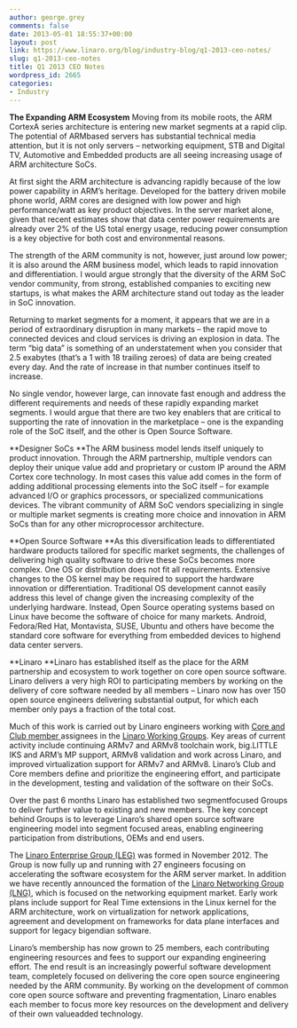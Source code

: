```yaml
---
author: george.grey
comments: false
date: 2013-05-01 18:55:37+00:00
layout: post
link: https://www.linaro.org/blog/industry-blog/q1-2013-ceo-notes/
slug: q1-2013-ceo-notes
title: Q1 2013 CEO Notes
wordpress_id: 2665
categories:
- Industry
---
```


**The Expanding ARM Ecosystem**
Moving from its mobile roots, the ARM Cortex­A series architecture is entering new market segments at a rapid clip. The potential of ARM­based servers has substantial technical media attention, but it is not only servers – networking equipment, STB and Digital TV, Automotive and Embedded products are all seeing increasing usage of ARM architecture SoCs.

At first sight the ARM architecture is advancing rapidly because of the low power capability in ARM’s heritage. Developed for the battery driven mobile phone world, ARM cores are designed with low power and high performance/watt as key product objectives. In the server market alone, given that recent estimates show that data center power requirements are already over 2% of the US total energy usage, reducing power consumption is a key objective for both cost and environmental reasons.

The strength of the ARM community is not, however, just around low power; it is also around the ARM business model, which leads to rapid innovation and differentiation. I would argue strongly that the diversity of the ARM SoC vendor community, from strong, established companies to exciting new startups, is what makes the ARM architecture stand out today as the leader in SoC innovation.

Returning to market segments for a moment, it appears that we are in a period of extraordinary disruption in many markets – the rapid move to connected devices and cloud services is driving an explosion in data. The term “big data” is something of an understatement when you consider that 2.5 exabytes (that’s a 1 with 18 trailing zeroes) of data are being created every day. And the rate of increase in that number continues itself to increase.

No single vendor, however large, can innovate fast enough and address the different requirements and needs of these rapidly expanding market segments. I would argue that there are two key enablers that are critical to supporting the rate of innovation in the marketplace – one is the expanding role of the SoC itself, and the other is Open Source Software.

**Designer SoCs
**The ARM business model lends itself uniquely to product innovation. Through the ARM partnership, multiple vendors can deploy their unique value add and proprietary or custom IP around the ARM Cortex core technology. In most cases this value add comes in the form of adding additional processing elements into the SoC itself – for example advanced I/O or graphics processors, or specialized communications devices. The vibrant community of ARM SoC vendors specializing in single or multiple market segments is creating more choice and innovation in ARM SoCs than for any other microprocessor architecture.

**Open Source Software
**As this diversification leads to differentiated hardware products tailored for specific market segments, the challenges of delivering high quality software to drive these SoCs becomes more complex. One OS or distribution does not fit all requirements. Extensive changes to the OS kernel may be required to support the hardware innovation or differentiation. Traditional OS development cannot easily address this level of change given the increasing complexity of the underlying hardware. Instead, Open Source operating systems based on Linux have become the software of choice for many markets. Android, Fedora/Red Hat, Montavista, SUSE, Ubuntu and others have become the standard core software for everything from embedded devices to high­end data center servers.

**Linaro
**Linaro has established itself as the place for the ARM partnership and ecosystem to work together on core open source software. Linaro delivers a very high ROI to participating members by working on the delivery of core software needed by all members – Linaro now has over 150 open source engineers delivering substantial output, for which each member only pays a fraction of the total cost.

Much of this work is carried out by Linaro engineers working with [Core and Club member ](http://www.linaro.org/members)assignees in the [Linaro Working Groups](https://wiki.linaro.org/WorkingGroups). Key areas of current activity include continuing ARMv7 and ARMv8 toolchain work, big.LITTLE IKS and ARM’s MP support, ARMv8 validation and work across Linaro, and improved virtualization support for ARMv7 and ARMv8. Linaro’s Club and Core members define and prioritize the engineering effort, and participate in the development, testing and validation of the software on their SoCs.

Over the past 6 months Linaro has established two segment­focused Groups to deliver further value to existing and new members. The key concept behind Groups is to leverage Linaro’s shared open source software engineering model into segment focused areas, enabling engineering participation from distributions, OEMs and end users.

The [Linaro Enterprise Group (LEG)](http://www.linaro.org/engineering/leg) was formed in November 2012. The Group is now fully up and running with 27 engineers focusing on accelerating the software ecosystem for the ARM server market. In addition we have recently announced the formation of the [Linaro Networking Group (LNG)](http://www.linaro.org/engineering/lng), which is focused on the networking equipment market. Early work plans include support for Real Time extensions in the Linux kernel for the ARM architecture, work on virtualization for network applications, agreement and development on frameworks for data plane interfaces and support for legacy big­endian software.

Linaro’s membership has now grown to 25 members, each contributing engineering resources and fees to support our expanding engineering effort. The end result is an increasingly powerful software development team, completely focused on delivering the core open source engineering needed by the ARM community. By working on the development of common core open source software and preventing fragmentation, Linaro enables each member to focus more key resources on the development and delivery of their own value­added technology.


